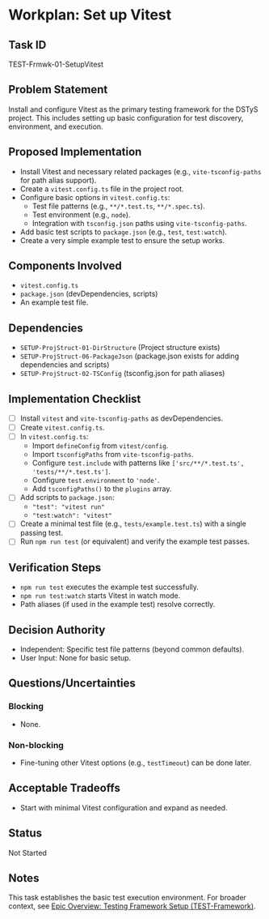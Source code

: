 # Workplan: Set up Vitest

## Task ID
TEST-Frmwk-01-SetupVitest

## Problem Statement
Install and configure Vitest as the primary testing framework for the DSTyS project. This includes setting up basic configuration for test discovery, environment, and execution.

## Proposed Implementation
- Install Vitest and necessary related packages (e.g., `vite-tsconfig-paths` for path alias support).
- Create a `vitest.config.ts` file in the project root.
- Configure basic options in `vitest.config.ts`:
    - Test file patterns (e.g., `**/*.test.ts`, `**/*.spec.ts`).
    - Test environment (e.g., `node`).
    - Integration with `tsconfig.json` paths using `vite-tsconfig-paths`.
- Add basic test scripts to `package.json` (e.g., `test`, `test:watch`).
- Create a very simple example test to ensure the setup works.

## Components Involved
- `vitest.config.ts`
- `package.json` (devDependencies, scripts)
- An example test file.

## Dependencies
- `SETUP-ProjStruct-01-DirStructure` (Project structure exists)
- `SETUP-ProjStruct-06-PackageJson` (package.json exists for adding dependencies and scripts)
- `SETUP-ProjStruct-02-TSConfig` (tsconfig.json for path aliases)

## Implementation Checklist
- [ ] Install `vitest` and `vite-tsconfig-paths` as devDependencies.
- [ ] Create `vitest.config.ts`.
- [ ] In `vitest.config.ts`:
    - Import `defineConfig` from `vitest/config`.
    - Import `tsconfigPaths` from `vite-tsconfig-paths`.
    - Configure `test.include` with patterns like `['src/**/*.test.ts', 'tests/**/*.test.ts']`.
    - Configure `test.environment` to `'node'`.
    - Add `tsconfigPaths()` to the `plugins` array.
- [ ] Add scripts to `package.json`:
    - `"test": "vitest run"`
    - `"test:watch": "vitest"`
- [ ] Create a minimal test file (e.g., `tests/example.test.ts`) with a single passing test.
- [ ] Run `npm run test` (or equivalent) and verify the example test passes.

## Verification Steps
- `npm run test` executes the example test successfully.
- `npm run test:watch` starts Vitest in watch mode.
- Path aliases (if used in the example test) resolve correctly.

## Decision Authority
- Independent: Specific test file patterns (beyond common defaults).
- User Input: None for basic setup.

## Questions/Uncertainties
### Blocking
- None.

### Non-blocking
- Fine-tuning other Vitest options (e.g., `testTimeout`) can be done later.

## Acceptable Tradeoffs
- Start with minimal Vitest configuration and expand as needed.

## Status
Not Started

## Notes
This task establishes the basic test execution environment.
For broader context, see [Epic Overview: Testing Framework Setup (TEST-Framework)](../../docs/planning/workplans/TEST-Framework.md).